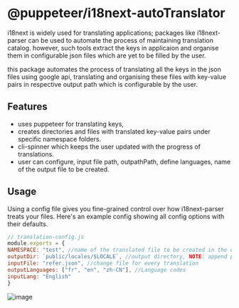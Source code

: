 # @puppeteer/i18next-autoTranslator

i18next is widely used for translating applications; packages like i18next-parser can be used to automate the process of maintaining translation catalog. however, such tools extract the keys in applicaion and organise them in configurable json files which are yet to be filled by the user.

this package automates the process of translating all the keys in the json files using google api, translating and organising these files with key-value pairs in respective output path which is configurable by the user.

## Features
- uses puppeteer for translating keys, 
- creates directories and files with translated key-value pairs under specific namespace folders.
- cli-spinner which keeps the user updated with the progress of translations.
- user can configure, input file path, outpathPath, define languages, name of the output file to be created.

## Usage

Using a config file gives you fine-grained control over how i18next-parser treats your files. Here's an example config showing all config options with their defaults.

```js
// translation-config.js
module.exports = {
NAMESPACE: "test", //name of the translated file to be created in the output directory
outputDir: `public/locales/$LOCALE`, //output directory, NOTE: append path with /$LOCALE 
inputFile: "refer.json", //change file for every translation
outputLanguages: ["fr", "en", "zh-CN"], //Language codes
inputLang: "English"
}
```

![image](https://user-images.githubusercontent.com/35762394/94409408-c01edb00-0193-11eb-9fd3-712dd2252435.png)
